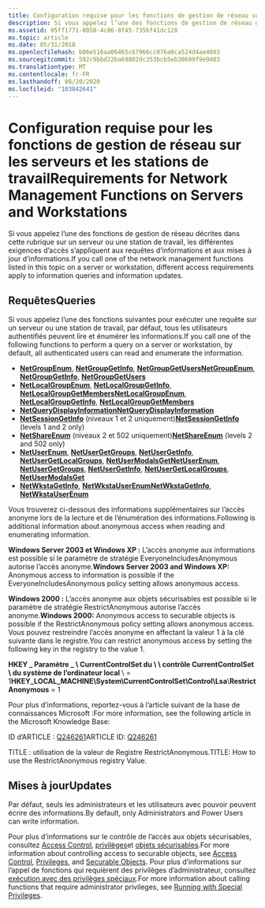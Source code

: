 ```yaml
---
title: Configuration requise pour les fonctions de gestion de réseau sur les serveurs et les stations de travail
description: Si vous appelez l’une des fonctions de gestion de réseau décrites dans cette rubrique sur un serveur ou une station de travail, les différentes exigences d’accès s’appliquent aux requêtes d’informations et aux mises à jour d’informations.
ms.assetid: 05ff1771-8058-4c86-8f45-735bf41dc128
ms.topic: article
ms.date: 05/31/2018
ms.openlocfilehash: b06e516aa06465c67966cc076a0ca524d4ae4003
ms.sourcegitcommit: 592c9bbd22ba69802dc353bcb5eb30699f9e9403
ms.translationtype: MT
ms.contentlocale: fr-FR
ms.lasthandoff: 08/20/2020
ms.locfileid: "103842641"
---
```

# <a name="requirements-for-network-management-functions-on-servers-and-workstations"></a><span data-ttu-id="9f7a4-103">Configuration requise pour les fonctions de gestion de réseau sur les serveurs et les stations de travail</span><span class="sxs-lookup"><span data-stu-id="9f7a4-103">Requirements for Network Management Functions on Servers and Workstations</span></span>

<span data-ttu-id="9f7a4-104">Si vous appelez l’une des fonctions de gestion de réseau décrites dans cette rubrique sur un serveur ou une station de travail, les différentes exigences d’accès s’appliquent aux requêtes d’informations et aux mises à jour d’informations.</span><span class="sxs-lookup"><span data-stu-id="9f7a4-104">If you call one of the network management functions listed in this topic on a server or workstation, different access requirements apply to information queries and information updates.</span></span>

## <a name="queries"></a><span data-ttu-id="9f7a4-105">Requêtes</span><span class="sxs-lookup"><span data-stu-id="9f7a4-105">Queries</span></span>

<span data-ttu-id="9f7a4-106">Si vous appelez l’une des fonctions suivantes pour exécuter une requête sur un serveur ou une station de travail, par défaut, tous les utilisateurs authentifiés peuvent lire et énumérer les informations.</span><span class="sxs-lookup"><span data-stu-id="9f7a4-106">If you call one of the following functions to perform a query on a server or workstation, by default, all authenticated users can read and enumerate the information.</span></span>

-   <span data-ttu-id="9f7a4-107">[**NetGroupEnum**](/windows/desktop/api/Lmaccess/nf-lmaccess-netgroupenum), [**NetGroupGetInfo**](/windows/desktop/api/Lmaccess/nf-lmaccess-netgroupgetinfo), [**NetGroupGetUsers**](/windows/desktop/api/Lmaccess/nf-lmaccess-netgroupgetusers)</span><span class="sxs-lookup"><span data-stu-id="9f7a4-107">[**NetGroupEnum**](/windows/desktop/api/Lmaccess/nf-lmaccess-netgroupenum), [**NetGroupGetInfo**](/windows/desktop/api/Lmaccess/nf-lmaccess-netgroupgetinfo), [**NetGroupGetUsers**](/windows/desktop/api/Lmaccess/nf-lmaccess-netgroupgetusers)</span></span>
-   <span data-ttu-id="9f7a4-108">[**NetLocalGroupEnum**](/windows/desktop/api/Lmaccess/nf-lmaccess-netlocalgroupenum), [**NetLocalGroupGetInfo**](/windows/desktop/api/Lmaccess/nf-lmaccess-netlocalgroupgetinfo), [**NetLocalGroupGetMembers**](/windows/desktop/api/Lmaccess/nf-lmaccess-netlocalgroupgetmembers)</span><span class="sxs-lookup"><span data-stu-id="9f7a4-108">[**NetLocalGroupEnum**](/windows/desktop/api/Lmaccess/nf-lmaccess-netlocalgroupenum), [**NetLocalGroupGetInfo**](/windows/desktop/api/Lmaccess/nf-lmaccess-netlocalgroupgetinfo), [**NetLocalGroupGetMembers**](/windows/desktop/api/Lmaccess/nf-lmaccess-netlocalgroupgetmembers)</span></span>
-   [<span data-ttu-id="9f7a4-109">**NetQueryDisplayInformation**</span><span class="sxs-lookup"><span data-stu-id="9f7a4-109">**NetQueryDisplayInformation**</span></span>](/windows/desktop/api/Lmaccess/nf-lmaccess-netquerydisplayinformation)
-   <span data-ttu-id="9f7a4-110">[**NetSessionGetInfo**](/windows/desktop/api/lmshare/nf-lmshare-netsessiongetinfo) (niveaux 1 et 2 uniquement)</span><span class="sxs-lookup"><span data-stu-id="9f7a4-110">[**NetSessionGetInfo**](/windows/desktop/api/lmshare/nf-lmshare-netsessiongetinfo) (levels 1 and 2 only)</span></span>
-   <span data-ttu-id="9f7a4-111">[**NetShareEnum**](/windows/desktop/api/lmshare/nf-lmshare-netshareenum) (niveaux 2 et 502 uniquement)</span><span class="sxs-lookup"><span data-stu-id="9f7a4-111">[**NetShareEnum**](/windows/desktop/api/lmshare/nf-lmshare-netshareenum) (levels 2 and 502 only)</span></span>
-   <span data-ttu-id="9f7a4-112">[**NetUserEnum**](/windows/desktop/api/Lmaccess/nf-lmaccess-netuserenum), [**NetUserGetGroups**](/windows/desktop/api/Lmaccess/nf-lmaccess-netusergetgroups), [**NetUserGetInfo**](/windows/desktop/api/Lmaccess/nf-lmaccess-netusergetinfo), [**NetUserGetLocalGroups**](/windows/desktop/api/Lmaccess/nf-lmaccess-netusergetlocalgroups), [**NetUserModalsGet**](/windows/desktop/api/Lmaccess/nf-lmaccess-netusermodalsget)</span><span class="sxs-lookup"><span data-stu-id="9f7a4-112">[**NetUserEnum**](/windows/desktop/api/Lmaccess/nf-lmaccess-netuserenum), [**NetUserGetGroups**](/windows/desktop/api/Lmaccess/nf-lmaccess-netusergetgroups), [**NetUserGetInfo**](/windows/desktop/api/Lmaccess/nf-lmaccess-netusergetinfo), [**NetUserGetLocalGroups**](/windows/desktop/api/Lmaccess/nf-lmaccess-netusergetlocalgroups), [**NetUserModalsGet**](/windows/desktop/api/Lmaccess/nf-lmaccess-netusermodalsget)</span></span>
-   <span data-ttu-id="9f7a4-113">[**NetWkstaGetInfo**](/windows/desktop/api/Lmwksta/nf-lmwksta-netwkstagetinfo), [ **NetWkstaUserEnum**](/windows/desktop/api/Lmwksta/nf-lmwksta-netwkstauserenum)</span><span class="sxs-lookup"><span data-stu-id="9f7a4-113">[**NetWkstaGetInfo**](/windows/desktop/api/Lmwksta/nf-lmwksta-netwkstagetinfo), [**NetWkstaUserEnum**](/windows/desktop/api/Lmwksta/nf-lmwksta-netwkstauserenum)</span></span>

<span data-ttu-id="9f7a4-114">Vous trouverez ci-dessous des informations supplémentaires sur l’accès anonyme lors de la lecture et de l’énumération des informations.</span><span class="sxs-lookup"><span data-stu-id="9f7a4-114">Following is additional information about anonymous access when reading and enumerating information.</span></span>

<span data-ttu-id="9f7a4-115">**Windows Server 2003 et Windows XP :** L’accès anonyme aux informations est possible si le paramètre de stratégie EveryoneIncludesAnonymous autorise l’accès anonyme.</span><span class="sxs-lookup"><span data-stu-id="9f7a4-115">**Windows Server 2003 and Windows XP:** Anonymous access to information is possible if the EveryoneIncludesAnonymous policy setting allows anonymous access.</span></span>

<span data-ttu-id="9f7a4-116">**Windows 2000 :** L’accès anonyme aux objets sécurisables est possible si le paramètre de stratégie RestrictAnonymous autorise l’accès anonyme.</span><span class="sxs-lookup"><span data-stu-id="9f7a4-116">**Windows 2000:** Anonymous access to securable objects is possible if the RestrictAnonymous policy setting allows anonymous access.</span></span> <span data-ttu-id="9f7a4-117">Vous pouvez restreindre l’accès anonyme en affectant la valeur 1 à la clé suivante dans le registre.</span><span class="sxs-lookup"><span data-stu-id="9f7a4-117">You can restrict anonymous access by setting the following key in the registry to the value 1.</span></span>

<span data-ttu-id="9f7a4-118">**HKEY \_ Paramètre \_ \\ CurrentControlSet du \\ \\ contrôle CurrentControlSet \\ du système de l’ordinateur local** \\  = 1</span><span class="sxs-lookup"><span data-stu-id="9f7a4-118">**HKEY\_LOCAL\_MACHINE\\System\\CurrentControlSet\\Control\\Lsa**\\**RestrictAnonymous** = 1</span></span>

<span data-ttu-id="9f7a4-119">Pour plus d’informations, reportez-vous à l’article suivant de la base de connaissances Microsoft :</span><span class="sxs-lookup"><span data-stu-id="9f7a4-119">For more information, see the following article in the Microsoft Knowledge Base:</span></span>

<span data-ttu-id="9f7a4-120">ID d’ARTICLE : [Q246261](https://support.microsoft.com/kb/246261)</span><span class="sxs-lookup"><span data-stu-id="9f7a4-120">ARTICLE ID: [Q246261](https://support.microsoft.com/kb/246261)</span></span>

<span data-ttu-id="9f7a4-121">TITLE : utilisation de la valeur de Registre RestrictAnonymous.</span><span class="sxs-lookup"><span data-stu-id="9f7a4-121">TITLE: How to use the RestrictAnonymous registry Value.</span></span>

## <a name="updates"></a><span data-ttu-id="9f7a4-122">Mises à jour</span><span class="sxs-lookup"><span data-stu-id="9f7a4-122">Updates</span></span>

<span data-ttu-id="9f7a4-123">Par défaut, seuls les administrateurs et les utilisateurs avec pouvoir peuvent écrire des informations.</span><span class="sxs-lookup"><span data-stu-id="9f7a4-123">By default, only Administrators and Power Users can write information.</span></span>

<span data-ttu-id="9f7a4-124">Pour plus d’informations sur le contrôle de l’accès aux objets sécurisables, consultez [Access Control](/windows/desktop/SecAuthZ/access-control), [privilèges](/windows/desktop/SecAuthZ/privileges)et [objets sécurisables](/windows/desktop/SecAuthZ/securable-objects).</span><span class="sxs-lookup"><span data-stu-id="9f7a4-124">For more information about controlling access to securable objects, see [Access Control](/windows/desktop/SecAuthZ/access-control), [Privileges](/windows/desktop/SecAuthZ/privileges), and [Securable Objects](/windows/desktop/SecAuthZ/securable-objects).</span></span> <span data-ttu-id="9f7a4-125">Pour plus d’informations sur l’appel de fonctions qui requièrent des privilèges d’administrateur, consultez [exécution avec des privilèges spéciaux](/windows/desktop/SecBP/running-with-special-privileges).</span><span class="sxs-lookup"><span data-stu-id="9f7a4-125">For more information about calling functions that require administrator privileges, see [Running with Special Privileges](/windows/desktop/SecBP/running-with-special-privileges).</span></span>

 

 
